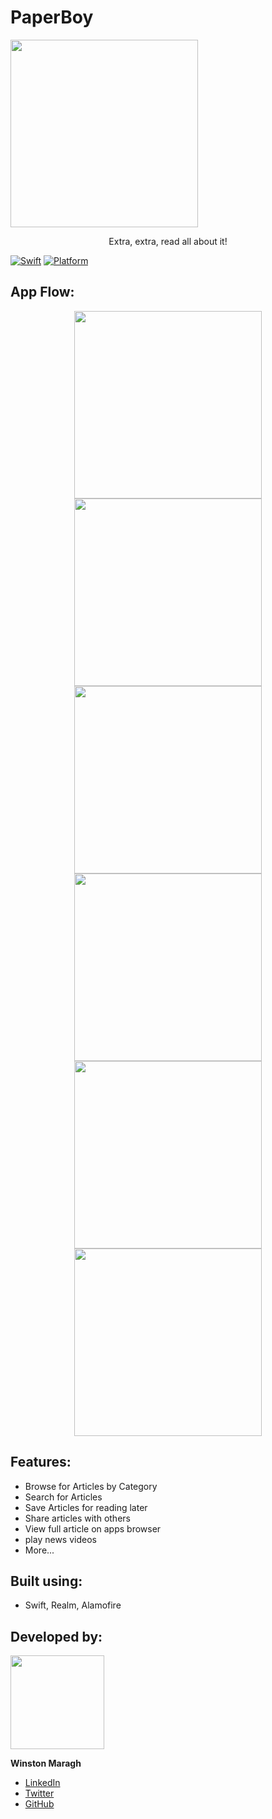 # PaperBoy
<img src="https://github.com/wsmaragh/PaperBoy/blob/master/PaperBoy/Resources/Assets.xcassets/paperboyName.imageset/paperboyName.png" width="300" style="max-width:100%;">

<a>
    <p align="center">  Extra, extra, read all about it! </p> 
</a>

[![Swift](https://img.shields.io/badge/Swift-4.0-orange.svg)]() [![Platform](https://img.shields.io/badge/platform-iOS-lightgrey.svg)]()

## App Flow:



<p align="center">
    <img src="https://github.com/wsmaragh/PaperBoy/blob/master/PaperBoy/Resources/Gifs/start.gif" width="300">
    <img src="https://github.com/wsmaragh/PaperBoy/blob/master/PaperBoy/Resources/Gifs/browse.gif" width="300">
    <img src="https://github.com/wsmaragh/PaperBoy/blob/master/PaperBoy/Resources/Gifs/web.gif" width="300">
    <img src="https://github.com/wsmaragh/PaperBoy/blob/master/PaperBoy/Resources/Gifs/search.gif" width="300">
    <img src="https://github.com/wsmaragh/PaperBoy/blob/master/PaperBoy/Resources/Gifs/favorites.gif" width="300">
    <img src="https://github.com/wsmaragh/PaperBoy/blob/master/PaperBoy/Resources/Gifs/share.gif" width="300">
</p>


## Features:
* Browse for Articles by Category
* Search for Articles
* Save Articles for reading later
* Share articles with others
* View full article on apps browser
* play news videos
* More...

## Built using:
* Swift, Realm, Alamofire

## Developed by:
<img src = "https://i.imgur.com/N3G0BEJ.gif" width=150>

**Winston Maragh**

* [LinkedIn](https://www.linkedin.com/in/wsmaragh/)
* [Twitter](https://twitter.com/winstonmaragh)
* [GitHub](https://github.com/wsmaragh)
